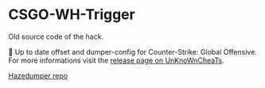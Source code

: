 # CSGO-WH-Trigger
Old source code of the hack. 


🚀 Up to date offset and dumper-config for Counter-Strike: Global Offensive. For more informations visit the [release page on UnKnoWnCheaTs](https://www.unknowncheats.me/forum/counterstrike-global-offensive/169351-haze-dumper-json-config-based-offset-dumper.html).

[Hazedumper repo](https://github.com/frk1/hazedumper)
